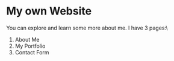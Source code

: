 # My own Website

You can explore and learn some more about me. I have 3 pages:\
1. About Me
1. My Portfolio
1. Contact Form